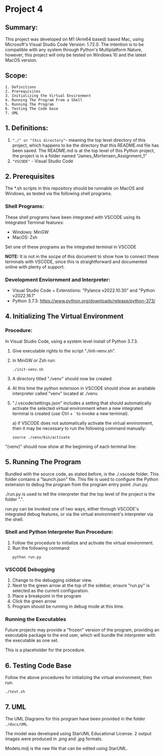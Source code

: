 # Project 4

## Summary:
This project was developed on M1 (Arm64 based) based Mac, using Microsoft's Visual Studio Code Version: 1.72.0. The intention is to be compatible with any system through Python's Multiplatform Nature, however, this project will only be tested on Windows 10 and the latest MacOS version.

## Scope:
    1. Definitions
    2. Prerequisites
    3. Initializing the Virtual Environment
    4. Running The Program From a Shell
    5. Running The Program
    6. Testing The Code base
    7. UML
## **1. Definitions:**
1) `"./" or "this directory"`- meaning the top level directory of this project, which happens to be the directory that this README.md file has been saved. The README.md is at the top level of this Python project, the project is in a folder named "James_Mortensen_Assignment_1"
2) `"VSCODE"` - Visual Studio Code

## **2. Prerequisites**
The *.sh scripts in this repository should be runnable on MacOS and Windows, as tested via the following shell programs.

### Shell Programs:
These shell programs have been integrated with VSCODE using its Integrated Terminal features:
- Windows: MinGW
- MacOS: Zsh

Set one of these programs as the integrated terminal in VSCODE

**NOTE:** It is not in the socpe of this document to show how to connect these terminals with VSCODE, since this is straightforward and documented online with plenty of support.



### Development Enviornment and Interpreter:
- Visual Studio Code + Extenstions: "Pylance v2022.10.30" and "Python v2022.16.1"
- Python 3.7.3: https://www.python.org/downloads/release/python-373/


## **4. Initializing The Virtual Environment**

### Procedure:
In Visual Studio Code, using a system level install of Python 3.7.3.

1) Give executable rights to the script "./init-venv.sh".
2) In MinGW or Zsh run:
    ```
    ./init-venv.sh
    ```
3) A directory titled "./venv" should now be created.
4) At this time the python extension in VSCODE should show an available interpreter called "venv" located at ./venv.

4) "./.vscode/settings.json" includes a setting that should automatically activate the selected virtual environment when a new integrated terminal is created (use Ctrl + ` to invoke a new terminal). 

    a) if VSCODE does not automatically activate the virtual environment, then it may be necessary to run the following command manually:
    ```
    source ./venv/bin/activate
    ```

"(venv)" should now show at the beginning of each terminal line.

##  **5. Running The Program**

Bundled with the source code, as stated before, is the ./.vscode folder. This folder contains a "launch.json" file. This file is used to configure the Python extension to debug the program from the program entry point ./run.py.

./run.py is used to tell the interpreter that the top level of the project is the folder ".".

run.py can be invoked one of two ways, either through VSCODE's integrated debug features, or via the virtual environment's interpreter via the shell.

### Shell and Python Interpreter Run Procedure:
1) Follow the procedure to initialize and activate the virtual environment.
2) Run the following command:
    ```
    python run.py
    ```

### VSCODE Debugging
1) Change to the debugging sidebar view.
2) Next to the green arrow at the top of the sidebar, ensure "run.py" is selected as the current configuration.
3) Place a breakpoint in the program
4) Click the green arrow 
5) Program should be running in debug mode at this time.


### Running the Executables

Future projects may provide a "frozen" version of the program, providing an executable package to the end user, which will bundle the interpreter with the executable as one set.

This is a placeholder for the procedure.



## **6. Testing Code Base**

Follow the above procedures for initializing the virtual environment, then run:

    ./test.sh

## **7. UML**
The UML Diagrams for this program have been provided in the folder `./docs/UML`.

The model was developed using StarUML Educational License. 2 output images were produced in .png and .jpg formats.

Models.mdj is the raw file that can be edited using StarUML.
